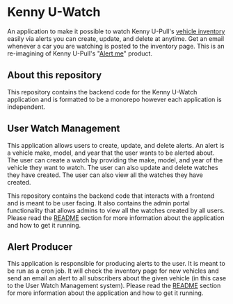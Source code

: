 # Kenny U-Watch
An application to make it possible to watch Kenny U-Pull's [vehicle inventory](https://kennyupull.com/auto-parts/our-inventory/) easily via alerts you can create, update, and delete at anytime. Get an email whenever a car you are watching is posted to the inventory page. This is an re-imagining of Kenny U-Pull's "[Alert me](https://kennyupull.com/alert-me/)" product.


## About this repository
This repository contains the backend code for the Kenny U-Watch application and is formatted to be a monorepo however each application is independent.


## User Watch Management
This application allows users to create, update, and delete alerts. An alert is a vehicle make, model, and year that the user wants to be alerted about. The user can create a watch by providing the make, model, and year of the vehicle they want to watch. The user can also update and delete watches they have created. The user can also view all the watches they have created.

This repository contains the backend code that interacts with a frontend and is meant to be user facing. It also contains the admin portal functionality that allows admins to view all the watches created by all users. Please read the [README](https://github.com/jdboisvert/kenny-u-watch/tree/main/user_watch_management#readme) section for more information about the application and how to get it running.

## Alert Producer
This application is responsible for producing alerts to the user. It is meant to be run as a cron job. It will check the inventory page for new vehicles and send an email an alert to all subscribers about the given vehicle (in this case to the User Watch Management system). Please read the [README](https://github.com/jdboisvert/kenny-u-watch/tree/main/alert-producer#readme) section for more information about the application and how to get it running.
